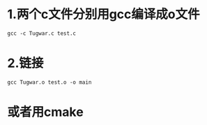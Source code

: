 # 1.两个c文件分别用gcc编译成o文件  
   `gcc -c Tugwar.c test.c`  
# 2.链接  
   `gcc Tugwar.o test.o -o main`  

# 或者用cmake
